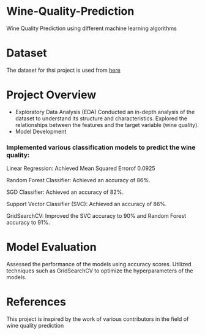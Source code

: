 # Wine-Quality-Prediction
Wine Quality Prediction using different machine learning algorithms

# Dataset
The dataset for thsi project is used from [here](https://www.kaggle.com/datasets/uciml/red-wine-quality-cortez-et-al-2009)

# Project Overview
* Exploratory Data Analysis (EDA)
Conducted an in-depth analysis of the dataset to understand its structure and characteristics.
Explored the relationships between the features and the target variable (wine quality).
* Model Development
### Implemented various classification models to predict the wine quality:
Linear Regression: Achieved Mean Squared Errorof 0.0925

Random Forest Classifier: Achieved an accuracy of 86%.

SGD Classifier: Achieved an accuracy of 82%.

Support Vector Classifier (SVC): Achieved an accuracy of 86%.

GridSearchCV: Improved the SVC accuracy to 90% and Random Forest accuracy to 91%.

# Model Evaluation
Assessed the performance of the models using accuracy scores.
Utilized techniques such as GridSearchCV to optimize the hyperparameters of the models.

# References
This project is inspired by the work of various contributors in the field of wine quality prediction
